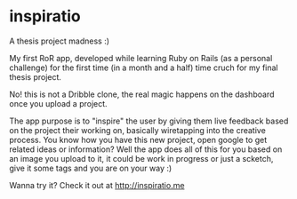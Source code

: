 inspiratio
==========

A thesis project madness :)

My first RoR app, developed while learning Ruby on Rails (as a personal challenge) for the first time (in a month and a half) time cruch for my final thesis project.

No! this is not a Dribble clone, the real magic happens on the dashboard once you upload a project.

The app purpose is to "inspire" the user by giving them live feedback based on the project their working on, basically wiretapping into the creative process.
You know how you have this new project, open google to get related ideas or information? Well the app does all of this for you based on an image you upload to it, it could be work in progress or just a scketch, give it some tags and you are on your way :)

Wanna try it? 
Check it out at http://inspiratio.me
